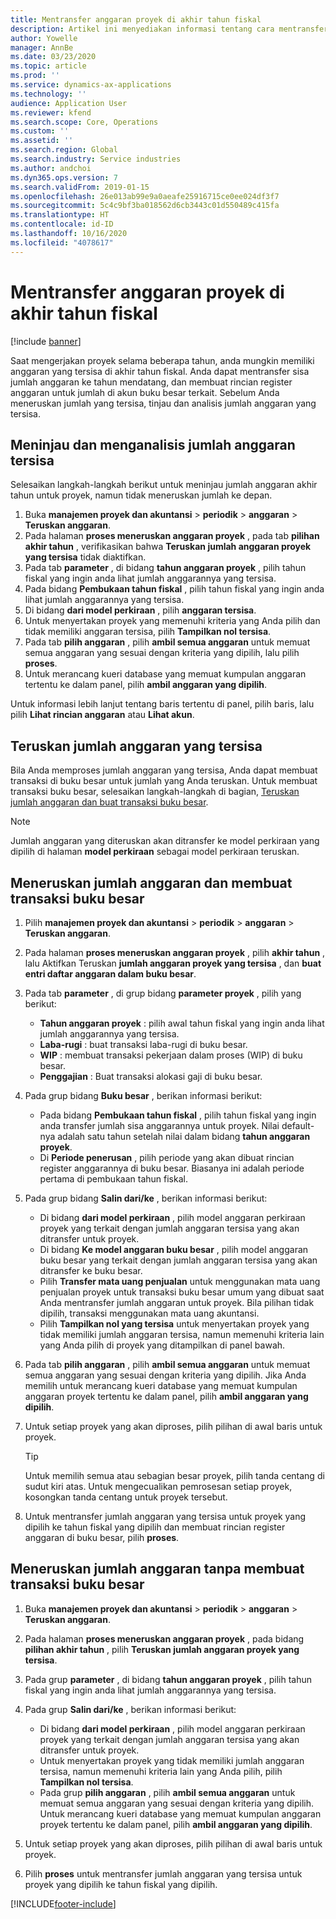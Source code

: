 ```yaml
---
title: Mentransfer anggaran proyek di akhir tahun fiskal
description: Artikel ini menyediakan informasi tentang cara mentransfer sisa jumlah anggaran ke masa depan dan membuat rincian register anggaran.
author: Yowelle
manager: AnnBe
ms.date: 03/23/2020
ms.topic: article
ms.prod: ''
ms.service: dynamics-ax-applications
ms.technology: ''
audience: Application User
ms.reviewer: kfend
ms.search.scope: Core, Operations
ms.custom: ''
ms.assetid: ''
ms.search.region: Global
ms.search.industry: Service industries
ms.author: andchoi
ms.dyn365.ops.version: 7
ms.search.validFrom: 2019-01-15
ms.openlocfilehash: 26e013ab99e9a0aeafe25916715ce0ee024df3f7
ms.sourcegitcommit: 5c4c9bf3ba018562d6cb3443c01d550489c415fa
ms.translationtype: HT
ms.contentlocale: id-ID
ms.lasthandoff: 10/16/2020
ms.locfileid: "4078617"
---
```

# <a name="transfer-project-budgets-at-fiscal-year-end"></a>Mentransfer anggaran proyek di akhir tahun fiskal

[!include [banner](../includes/banner.md)]

Saat mengerjakan proyek selama beberapa tahun, anda mungkin memiliki anggaran yang tersisa di akhir tahun fiskal. Anda dapat mentransfer sisa jumlah anggaran ke tahun mendatang, dan membuat rincian register anggaran untuk jumlah di akun buku besar terkait. Sebelum Anda meneruskan jumlah yang tersisa, tinjau dan analisis jumlah anggaran yang tersisa.

## <a name="review-and-analyze-remaining-budget-amounts"></a>Meninjau dan menganalisis jumlah anggaran tersisa

Selesaikan langkah-langkah berikut untuk meninjau jumlah anggaran akhir tahun untuk proyek, namun tidak meneruskan jumlah ke depan.

1. Buka **manajemen proyek dan akuntansi** > **periodik** > **anggaran** > **Teruskan anggaran**. 
2. Pada halaman **proses meneruskan anggaran proyek** , pada tab **pilihan akhir tahun** , verifikasikan bahwa **Teruskan jumlah anggaran proyek yang tersisa** tidak diaktifkan.
3. Pada tab **parameter** , di bidang **tahun anggaran proyek** , pilih tahun fiskal yang ingin anda lihat jumlah anggarannya yang tersisa. 
4. Pada bidang **Pembukaan tahun fiskal** , pilih tahun fiskal yang ingin anda lihat jumlah anggarannya yang tersisa. 
5. Di bidang **dari model perkiraan** , pilih **anggaran tersisa**. 
6. Untuk menyertakan proyek yang memenuhi kriteria yang Anda pilih dan tidak memiliki anggaran tersisa, pilih **Tampilkan nol tersisa**.  
7. Pada tab **pilih anggaran** , pilih **ambil semua anggaran** untuk memuat semua anggaran yang sesuai dengan kriteria yang dipilih, lalu pilih **proses**. 
8. Untuk merancang kueri database yang memuat kumpulan anggaran tertentu ke dalam panel, pilih **ambil anggaran yang dipilih**.

Untuk informasi lebih lanjut tentang baris tertentu di panel, pilih baris, lalu pilih **Lihat rincian anggaran** atau **Lihat akun**.

## <a name="carry-forward-remaining-budget-amounts"></a>Teruskan jumlah anggaran yang tersisa 

Bila Anda memproses jumlah anggaran yang tersisa, Anda dapat membuat transaksi di buku besar untuk jumlah yang Anda teruskan. Untuk membuat transaksi buku besar, selesaikan langkah-langkah di bagian, [Teruskan jumlah anggaran dan buat transaksi buku besar](#carry-forward). 

> [!NOTE]
> Jumlah anggaran yang diteruskan akan ditransfer ke model perkiraan yang dipilih di halaman **model perkiraan** sebagai model perkiraan teruskan.  

## <a name="carry-forward-budget-amounts-and-create-general-ledger-transactions"></a><a name="carry-forward"></a>Meneruskan jumlah anggaran dan membuat transaksi buku besar

1.  Pilih **manajemen proyek dan akuntansi** > **periodik** > **anggaran** > **Teruskan anggaran**. 
2. Pada halaman **proses meneruskan anggaran proyek** , pilih **akhir tahun** , lalu Aktifkan Teruskan **jumlah anggaran proyek yang tersisa** , dan **buat entri daftar anggaran dalam buku besar**. 
3. Pada tab **parameter** , di grup bidang **parameter proyek** , pilih yang berikut:

   - **Tahun anggaran proyek** : pilih awal tahun fiskal yang ingin anda lihat jumlah anggarannya yang tersisa. 
   - **Laba-rugi** : buat transaksi laba-rugi di buku besar. 
   -  **WIP** : membuat transaksi pekerjaan dalam proses (WIP) di buku besar.
   -  **Penggajian** : Buat transaksi alokasi gaji di buku besar. 

5. Pada grup bidang **Buku besar** , berikan informasi berikut: 

   - Pada bidang **Pembukaan tahun fiskal** , pilih tahun fiskal yang ingin anda transfer jumlah sisa anggarannya untuk proyek. Nilai default-nya adalah satu tahun setelah nilai dalam bidang **tahun anggaran proyek**.
   -  Di **Periode penerusan** , pilih periode yang akan dibuat rincian register anggarannya di buku besar. Biasanya ini adalah periode pertama di pembukaan tahun fiskal.

6. Pada grup bidang **Salin dari/ke** , berikan informasi berikut:

   - Di bidang **dari model perkiraan** , pilih model anggaran perkiraan proyek yang terkait dengan jumlah anggaran tersisa yang akan ditransfer untuk proyek. 
   - Di bidang **Ke model anggaran buku besar** , pilih model anggaran buku besar yang terkait dengan jumlah anggaran tersisa yang akan ditransfer ke buku besar. 
   -  Pilih **Transfer mata uang penjualan** untuk menggunakan mata uang penjualan proyek untuk transaksi buku besar umum yang dibuat saat Anda mentransfer jumlah anggaran untuk proyek. Bila pilihan tidak dipilih, transaksi menggunakan mata uang akuntansi. 
   -  Pilih **Tampilkan nol yang tersisa** untuk menyertakan proyek yang tidak memiliki jumlah anggaran tersisa, namun memenuhi kriteria lain yang Anda pilih di proyek yang ditampilkan di panel bawah.

7. Pada tab **pilih anggaran** , pilih **ambil semua anggaran** untuk memuat semua anggaran yang sesuai dengan kriteria yang dipilih. Jika Anda memilih untuk merancang kueri database yang memuat kumpulan anggaran proyek tertentu ke dalam panel, pilih **ambil anggaran yang dipilih**.
8. Untuk setiap proyek yang akan diproses, pilih pilihan di awal baris untuk proyek.

    > [!TIP]
    > Untuk memilih semua atau sebagian besar proyek, pilih tanda centang di sudut kiri atas. Untuk mengecualikan pemrosesan setiap proyek, kosongkan tanda centang untuk proyek tersebut.

9. Untuk mentransfer jumlah anggaran yang tersisa untuk proyek yang dipilih ke tahun fiskal yang dipilih dan membuat rincian register anggaran di buku besar, pilih **proses**.

## <a name="carry-forward-budget-amounts-without-creating-general-ledger-transactions"></a>Meneruskan jumlah anggaran tanpa membuat transaksi buku besar

1. Buka **manajemen proyek dan akuntansi** > **periodik** > **anggaran** > **Teruskan anggaran**.
2. Pada halaman **proses meneruskan anggaran proyek** , pada bidang **pilihan akhir tahun** , pilih **Teruskan jumlah anggaran proyek yang tersisa**.
3. Pada grup **parameter** , di bidang **tahun anggaran proyek** , pilih tahun fiskal yang ingin anda lihat jumlah anggarannya yang tersisa.
4. Pada grup **Salin dari/ke** , berikan informasi berikut:

   - Di bidang **dari model perkiraan** , pilih model anggaran perkiraan proyek yang terkait dengan jumlah anggaran tersisa yang akan ditransfer untuk proyek. 
   - Untuk menyertakan proyek yang tidak memiliki jumlah anggaran tersisa, namun memenuhi kriteria lain yang Anda pilih, pilih **Tampilkan nol tersisa**.
   - Pada grup **pilih anggaran** , pilih **ambil semua anggaran** untuk memuat semua anggaran yang sesuai dengan kriteria yang dipilih. Untuk merancang kueri database yang memuat kumpulan anggaran proyek tertentu ke dalam panel, pilih **ambil anggaran yang dipilih**.

5. Untuk setiap proyek yang akan diproses, pilih pilihan di awal baris untuk proyek. 
6. Pilih **proses** untuk mentransfer jumlah anggaran yang tersisa untuk proyek yang dipilih ke tahun fiskal yang dipilih.



[!INCLUDE[footer-include](../includes/footer-banner.md)]